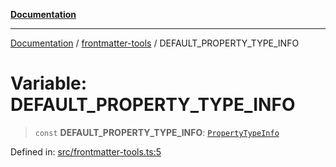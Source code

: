 [**Documentation**](../../README.md)

***

[Documentation](../../README.md) / [frontmatter-tools](../README.md) / DEFAULT\_PROPERTY\_TYPE\_INFO

# Variable: DEFAULT\_PROPERTY\_TYPE\_INFO

> `const` **DEFAULT\_PROPERTY\_TYPE\_INFO**: [`PropertyTypeInfo`](../../types/type-aliases/PropertyTypeInfo.md)

Defined in: [src/frontmatter-tools.ts:5](https://github.com/Christian-Me/folder-to-tags-plugin/blob/bf42295620335492a0928fbbe8ccca5ae986f975/src/frontmatter-tools.ts#L5)
